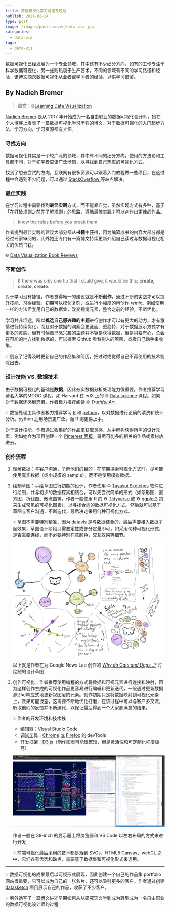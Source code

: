 ```yaml
---
title: 数据可视化学习路径及经验
publish: 2021-02-24
type: post
image: /images/posts-cover/data-vis.jpg
categories:
  - data-vis
tags:
  - data-vis
---
```


数据可视化已经发展为一个专业领域，其中还有不少细分方向，如有的工作专注于科学数据可视化，另一些则热衷于生产艺术，不同的领域有不同的学习路径和经验，该博文摘录数据可视化从业者或学习者的经验，以供学习借鉴。



## By Nadieh Bremer

> 原文：:globe_with_meridians: ​[Learning Data Visualization](https://www.visualcinnamon.com/resources/learning-data-visualization/)

[Nadieh Bremer](https://twitter.com/NadiehBremer) 是从 2017 年开始成为一名自由职业的数据可视化设计师，她在个人[博客](https://www.visualcinnamon.com/)上发表了一篇数据可视化学习历程的[博文](https://www.visualcinnamon.com/resources/learning-data-visualization/)，对于数据可视化的入门起步方法、学习方向、学习资源都有介绍。

### 寻找方向

数据可视化其实是一个较广泛的领域，其中有不同的细分方向，使用的方法论和工具都不同，对于初学者应该广泛涉猎，以寻找到自己热衷的可视化方式。

找到了想去尝试的方向，互联网有很多资源可以跟着入门教程做一些项目，在这过程中会遇到不少问题，可以通过 [StackOverflow ](https://stackoverflow.com/) 等站点解决。

### 最佳实践

在学习过程中需要找到**最佳实践**方式，而不能靠自觉，虽然实现方式有多种，基于「在打破规则之前先了解规则」的思路，遵循最佳实践才可以创作出更佳的作品。

> know the rules before you break them

作者提到最佳实践的建议大部分都从**书籍**中获得，因为编纂成书的内容大部分都是经过专家审阅的，此外她还专门有一篇博文持续更新介绍自己读过与数据可视化相关的优质书籍。

:globe_with_meridians: [Data Visualization Book Reviews](https://www.visualcinnamon.com/resources/learning-data-visualization/books/)

### 不断创作

> If there was only one tip that I could give, it would be this; **create, create, create**.

对于学习没有捷径，作者觉得唯一的建议就是**不断创作**，通过不断的实战才可以提升技能、习得经验。初期可以模仿复刻，或进行小幅度的再创作  *remix*，例如使用一样的方法但套用自己的数据集，改变视觉元素，整合之前的经验，不断优化。

学习并非坦途，所以**挑选自己感兴趣的主题**进行创作才可以有更大的动力，才有激情进行持续优化，而且对于数据的洞察会更全面、更独特，对于数据展示方式才有更多的灵感。但有时候自己感兴趣的主题并不容易获得数据，但是只要有心，总会在可能的地方找到数据的，可以搜索 Github 看看别人的项目，或者自己动手来收集。

:bulb: 别忘了记得及时更新自己的作品集和简历，把过时或觉得自己不再使用的技术剔除出去。

### 设计技能 VS. 数据技术

由于数据可视化的基础是**数据**，因此夯实数据分析处理能力很重要。作者推荐学习著名大学的MOOC 课程，如 Harvard 在 edX 上的 :globe_with_meridians: [Data science](https://www.edx.org/course/subject/data-science) 课程。如果对于数据还感到恐惧，作者极力推荐阅读 :globe_with_meridians: *[Truthful Art](https://www.amazon.com/gp/product/0321934075/ref=as_li_qf_asin_il_tl?ie=UTF8&tag=visuacinna-20&creative=9325&linkCode=as2&creativeASIN=0321934075&linkId=3c91978e69d6ab9794431c1d6a9015bd)*

:bulb: 数据处理工具作者极力推荐学习 [R](https://www.r-project.org/) 和 [python](https://www.python.org/)，以对数据进行正确的清洗和统计分析。python 适用场景更广泛，而 R 则更易上手。

对于设计技能，作者通过收集好的作品来获取灵感，从中解构获得所需的设计元素，例如她会为项目创建一个 [Pinterest 面板](https://www.pinterest.com/nadiehbremer/)，将尽可能多的相关的作品或素材放进去。

### 创作流程

1. 理解数据：与客户沟通，了解他们的目的；在前期探索可视化方式时，尽可能使用真实数据（或小规模的 sample），而不是使用模拟数据。

2. 绘制草图：手绘草图进行初期的设计，作者使用 :gear: [Tayasui Sketches](https://tayasui.com/sketches/) 软件进行绘制，并与初步的数据探索相结合，可以先尝试简单的形式（如条形图、直方图、折线图、散点图等，作者一般使用 R 的 :gear: [Tidyverse](https://www.tidyverse.org/) 或 :gear: [ggplot2](https://ggplot2.tidyverse.org/) 包来生成常见的可视化图表），以寻找合适的数据可视化方式。然后就可以基于草图与客户沟通，不断迭代，最后决定采用何种可视化方式。

   :bulb: 草图不需要特别精准，因为 datavis 是与数据结合的，最后需要接入数据才起效果，草图设计阶段只需要定性或部分定量即可，如采用何种可视化形式，是否需要连线，而不必要特别在意颜色，交互效果等细节。

   ![sketch](./images/cats_and_dogs_sketch.png)

   以上就是作者在为 Google News Lab 创作的 *[Why do Cats and Dogs...?](https://whydocatsanddogs.com/)* 时绘制的设计草图

3. 创作可视化：作者推荐使用编程的方式将数据和可视元素进行连接和映射，因为这样创作生成的可视化作品更容易进行编辑和更新迭代，一般通过更新数据源即可响应式地更新视图层的元素。创作初期只是将数据映射到可视化元素上，效果可能很差，这需要不断地优化打磨，在该过程中可以与客户多交流，听取他们的反馈并不断迭代，以保证最后得到一个大家都满意的结果。

   :bulb: 作者的开发环境和技术栈

   * 编辑器：[Visual Studio Code](https://code.visualstudio.com/)
   * 调试工具：[Chrome](https://developers.google.com/web/tools/chrome-devtools) 或 [Firefox](https://developer.mozilla.org/en-US/docs/Tools) 的 devTools
   * 开发框架：[D3.js](https://d3js.org/)（制作图表可能很繁琐，但是灵活性和可定制化程度极高）

   ![tool_setup](./images/tool_setup.png)

   作者一般在 38-inch 的显示器上将浏览器和 VS Code 以左右布局的方式来进行开发

   :bulb: 前端可视化最后采用的技术都是落到 SVGs、HTML5 Canvas、webGL 之中，它们各有优势和缺点，需要基于数据集和可视化形式来选用。

---

:bulb: 数据可视化的成果最后以可视形式展现，因此创建一个自己的作品集 portfolio 网站很重要，它可以成为自己的一张名片，还可以吸引更多的客户。作者通过创建 [datasketch](https://www.datasketch.es/) 项目展示自己的作品，收获了不少客户。

:bulb: 另外她写了一篇[博文](https://www.visualcinnamon.com/2017/03/my-journey-into-dataviz/)讲述早期如何从从研究天文学到成为转型成为一名自由职业的数据可视化设计师的过程



